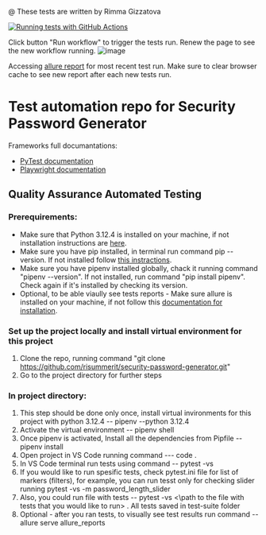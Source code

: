 @ These tests are written by Rimma Gizzatova

[![Running tests with GitHub Actions](https://github.com/risummerit/security-password-generator/actions/workflows/qa_tests_run.yml/badge.svg)](https://github.com/risummerit/security-password-generator/actions/workflows/qa_tests_run.yml)

Click button "Run workflow" to trigger the tests run. Renew the page to see the new workflow running.
![image](https://github.com/user-attachments/assets/5c8788fc-9b8a-4d8f-812e-3396be56de21)

Accessing [allure report](https://risummerit.github.io/security-password-generator/allure-report/) for most recent test run.
Make sure to clear browser cache to see new report after each new tests run.

# Test automation repo for Security Password Generator

Frameworks full documantations:
- [PyTest documentation](https://docs.pytest.org)
- [Playwright documentation](https://playwright.dev/python/docs/intro)

## Quality Assurance Automated Testing

### Prerequirements:
- Make sure that Python 3.12.4 is installed on your machine, if not installation instructions are [here](https://www.python.org/downloads/release/python-3124/).
- Make sure you have pip installed, in terminal run command pip --version. If not installed follow [this instractions](https://pip.pypa.io/en/stable/installation/).
- Make sure you have pipenv installed globally, chack it running command "pipenv --version". If not installed, run command "pip install pipenv". Check again if it's installed by checking its version.
- Optional, to be able viaully see tests reports - Make sure allure is installed on your machine, if not follow this [documentation for installation](https://allurereport.org/docs/install/).

### Set up the project locally and install virtual environment for this project
1. Clone the repo, running command
"git clone https://github.com/risummerit/security-password-generator.git"
2. Go to the project directory for further steps

### In project directory:
1. This step should be done only once, install virtual invironments for this project with python 3.12.4 -- pipenv --python 3.12.4
2. Activate the virtual environment -- pipenv shell
3. Once pipenv is activated, Install all the dependencies from Pipfile -- pipenv install
4. Open project in VS Code running command --- code .
5. In VS Code terminal run tests using command -- pytest -vs
6. If you would like to run spesific tests, check pytest.ini file for list of markers (filters), for example, you can run tesst only for checking slider running
pytest -vs -m password_length_slider
7. Also, you could run file with tests -- pytest -vs <\path to the file with tests that you would like to run> . All tests saved in test-suite folder
8. Optional - after you ran tests, to visually see test results run command -- allure serve allure_reports
